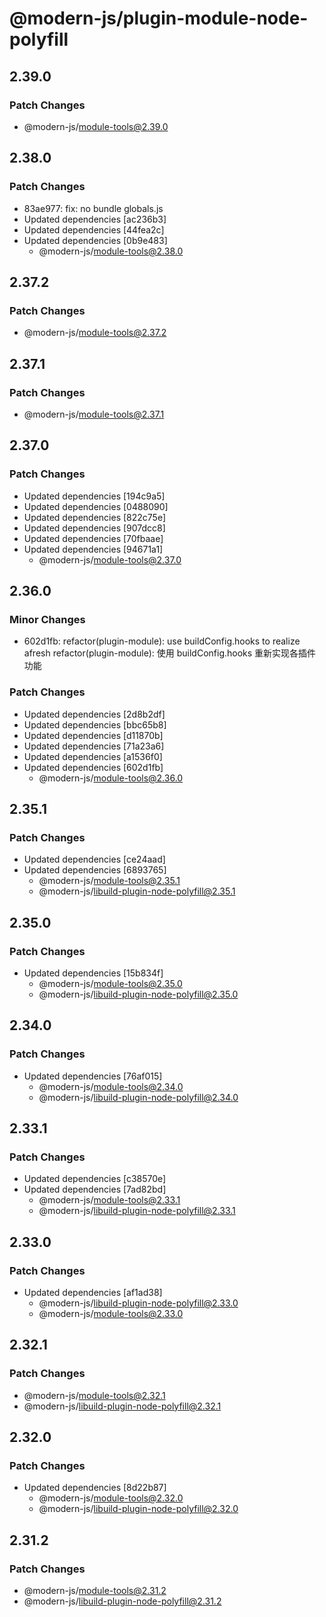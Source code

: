 # @modern-js/plugin-module-node-polyfill

## 2.39.0

### Patch Changes

- @modern-js/module-tools@2.39.0

## 2.38.0

### Patch Changes

- 83ae977: fix: no bundle globals.js
- Updated dependencies [ac236b3]
- Updated dependencies [44fea2c]
- Updated dependencies [0b9e483]
  - @modern-js/module-tools@2.38.0

## 2.37.2

### Patch Changes

- @modern-js/module-tools@2.37.2

## 2.37.1

### Patch Changes

- @modern-js/module-tools@2.37.1

## 2.37.0

### Patch Changes

- Updated dependencies [194c9a5]
- Updated dependencies [0488090]
- Updated dependencies [822c75e]
- Updated dependencies [907dcc8]
- Updated dependencies [70fbaae]
- Updated dependencies [94671a1]
  - @modern-js/module-tools@2.37.0

## 2.36.0

### Minor Changes

- 602d1fb: refactor(plugin-module): use buildConfig.hooks to realize afresh
  refactor(plugin-module): 使用 buildConfig.hooks 重新实现各插件功能

### Patch Changes

- Updated dependencies [2d8b2df]
- Updated dependencies [bbc65b8]
- Updated dependencies [d11870b]
- Updated dependencies [71a23a6]
- Updated dependencies [a1536f0]
- Updated dependencies [602d1fb]
  - @modern-js/module-tools@2.36.0

## 2.35.1

### Patch Changes

- Updated dependencies [ce24aad]
- Updated dependencies [6893765]
  - @modern-js/module-tools@2.35.1
  - @modern-js/libuild-plugin-node-polyfill@2.35.1

## 2.35.0

### Patch Changes

- Updated dependencies [15b834f]
  - @modern-js/module-tools@2.35.0
  - @modern-js/libuild-plugin-node-polyfill@2.35.0

## 2.34.0

### Patch Changes

- Updated dependencies [76af015]
  - @modern-js/module-tools@2.34.0
  - @modern-js/libuild-plugin-node-polyfill@2.34.0

## 2.33.1

### Patch Changes

- Updated dependencies [c38570e]
- Updated dependencies [7ad82bd]
  - @modern-js/module-tools@2.33.1
  - @modern-js/libuild-plugin-node-polyfill@2.33.1

## 2.33.0

### Patch Changes

- Updated dependencies [af1ad38]
  - @modern-js/libuild-plugin-node-polyfill@2.33.0
  - @modern-js/module-tools@2.33.0

## 2.32.1

### Patch Changes

- @modern-js/module-tools@2.32.1
- @modern-js/libuild-plugin-node-polyfill@2.32.1

## 2.32.0

### Patch Changes

- Updated dependencies [8d22b87]
  - @modern-js/module-tools@2.32.0
  - @modern-js/libuild-plugin-node-polyfill@2.32.0

## 2.31.2

### Patch Changes

- @modern-js/module-tools@2.31.2
- @modern-js/libuild-plugin-node-polyfill@2.31.2
